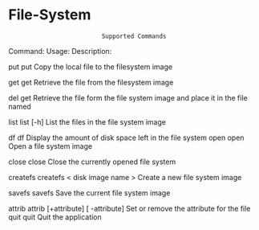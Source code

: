 # File-System
						      Supported Commands
	
Command:			Usage:								              Description:

put 		      put <filename> 				  		        Copy the local file to the filesystem image

get 		      get <filename> 				  		        Retrieve the file from the filesystem image

del 		      get <filename> <newfilename>  		  Retrieve the file form the file system image 
												                          and place it in the file named <newfilename>

list 		      list [-h] 					  		          List the files in the file system image

df 			      df 							  		              Display the amount of disk space left in the 
												                          file system
open 		      open <file image name> 		  		    Open a file system image

close 		    close <file image name> 	  		    Close the currently opened file system

createfs 	    createfs < disk image name >  		  Create a new file system image

savefs 		    savefs 						  		            Save the current file system image

attrib 		    attrib [+attribute] [ -attribute] 	Set or remove the attribute for the file
			        <filename>							            quit quit Quit the application
